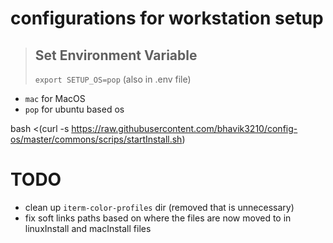 # configurations for workstation setup

> ## Set Environment Variable
>
> `export SETUP_OS=pop` (also in .env file)

- `mac` for MacOS
- `pop` for ubuntu based os

bash <(curl -s https://raw.githubusercontent.com/bhavik3210/config-os/master/commons/scrips/startInstall.sh)

# TODO

- clean up `iterm-color-profiles` dir (removed that is unnecessary)
- fix soft links paths based on where the files are now moved to in linuxInstall and macInstall files
